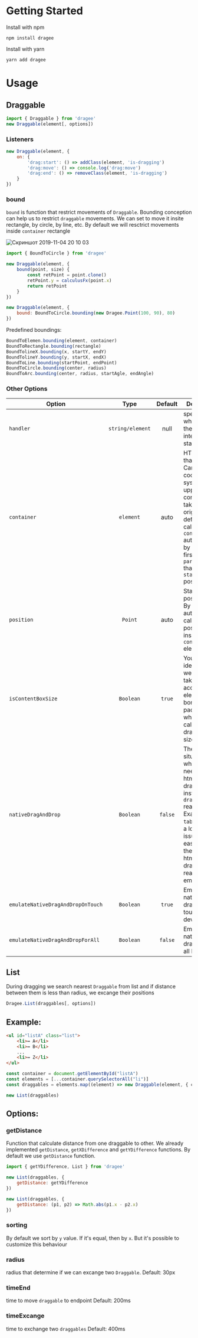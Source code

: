 # Getting Started

Install with npm

```
npm install dragee
```

Install with yarn
```
yarn add dragee
```

# Usage

## Draggable

```javascript
import { Draggable } from 'dragee'
new Draggable(element[, options])
```


### Listeners
```javascript
new Draggable(element, {
    on: {
        'drag:start': () => addClass(element, 'is-dragging')
        'drag:move': () => console.log('drag:move')
        'drag:end': () => removeClass(element, 'is-dragging')
    }
})
```

### bound
`bound` is function that restrict movements of `Draggable`.
Bounding conception can help us to restrict `draggable` movements. We can set to move it insite rectangle, by circle, by line, etc.
By default we will resctrict movements inside `container` rectangle


![Скриншот 2019-11-04 20 10 03](https://user-images.githubusercontent.com/244409/68145781-36dd3500-ff3f-11e9-8ab2-5f0d22b1d448.png)

```javascript
import { BoundToCircle } from 'dragee'

new Draggable(element, {
    bound(point, size) {
        const retPoint = point.clone()
        retPoint.y = calculusFx(point.x)
        return retPoint
    }
})

new Draggable(element, {
    bound: BoundToCircle.bounding(new Dragee.Point(100, 90), 80)
})
```

Predefined boundings:
```javascript
BoundToElemen.bounding(element, container)
BoundToRectangle.bounding(rectangle)
BoundTolineX.bounding(x, startY, endY)
BoundTolineY.bounding(y, startX, endX)
BoundToLine.bounding(startPoint, endPoint)
BoundToCircle.bounding(center, radius)
BoundToArc.bounding(center, radius, startAgle, endAngle)
```

### Other Options
| **Option** | **Type** | **Default** | **Description** |
| --- | :---: | :---: | --- |
| `handler` | `string/element` | null | specifies on what element the drag interaction starts. |
| `container` | `element` | auto | HTMLElement that define Cartesian coordinates system. It's upper left corner is taken as the origin. By default we calculate `container` automatically by finding first `parentNode` that have non `static` positioning. |
| `position` | `Point` | auto | Start positioning. By default we automatically calculate position inside `container` element. |
| `isContentBoxSize` | `Boolean` | `true` | You can identify  that we should take into account element borders and paddings when we calculate draggable size. |
| `nativeDragAndDrop` | `Boolean` | `false` | There can be situations where we need to use html5 drag&drop instead of `dragee` realization. Example: `table>tr` have a lot of issues, so it's easier to fix them using html5 drag&drop realization or emulation. |
| `emulateNativeDragAndDropOnTouch` | `Boolean` | `true` | Emulate native drag&drop on touch devices. |
| `emulateNativeDragAndDropForAll` | `Boolean` | `false` | Emulate native drag&drop on all browsers. |

## List

During dragging we search nearest `Draggable` from list and if distance between them is less than radius, we excange their positions

```javascript
Dragee.List(draggables[, options])
```

## Example:

```html
<ul id="listA" class="list">
    <li>↔ A</li>
    <li>↔ B</li>
    ...
    <li>↔ Z</li>
</ul>
```

```javascript
const container = document.getElementById("listA")
const elements = [...container.querySelectorAll("li")]
const draggables = elements.map((element) => new Draggable(element, { container })

new List(draggables)
````

## Options:

### getDistance

Function that calculate distance from one draggable to other.
We already implemented `getDistance`, `getXDifference` and `getYDifference` functions.
By default we use `getDistance` function.

```javascript
import { getYDifference, List } from 'dragee'

new List(draggables, {
    getDistance: getYDifference
})

new List(draggables, {
    getDistance: (p1, p2) => Math.abs(p1.x - p2.x)
})
```

### sorting

By default we sort by `y` value. If it's equal, then by `x`. But it's possible to customize this behaviour

### radius
radius that determine if we can excange two `Draggable`.
Default: 30px

### timeEnd
time to move `draggable` to endpoint
Default: 200ms

### timeExcange
time to exchange two `draggables`
Default: 400ms

